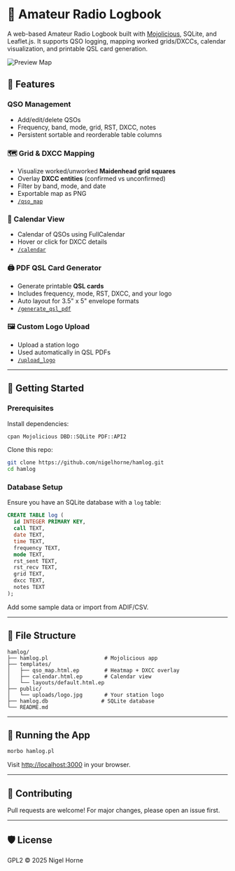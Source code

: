 # 📡 Amateur Radio Logbook

A web-based Amateur Radio Logbook built with [Mojolicious](https://mojolicious.org/), SQLite, and Leaflet.js. It supports QSO logging, mapping worked grids/DXCCs, calendar visualization, and printable QSL card generation.

![Preview Map](public/screenshots/qso_map_preview.png)

## 🌟 Features

### QSO Management
- Add/edit/delete QSOs
- Frequency, band, mode, grid, RST, DXCC, notes
- Persistent sortable and reorderable table columns

### 🗺 Grid & DXCC Mapping
- Visualize worked/unworked **Maidenhead grid squares**
- Overlay **DXCC entities** (confirmed vs unconfirmed)
- Filter by band, mode, and date
- Exportable map as PNG
- [`/qso_map`](http://localhost:3000/qso_map)

### 📅 Calendar View
- Calendar of QSOs using FullCalendar
- Hover or click for DXCC details
- [`/calendar`](http://localhost:3000/calendar)

### 🖨 PDF QSL Card Generator
- Generate printable **QSL cards**
- Includes frequency, mode, RST, DXCC, and your logo
- Auto layout for 3.5" x 5" envelope formats
- [`/generate_qsl_pdf`](http://localhost:3000/generate_qsl_pdf)

### 🖼 Custom Logo Upload
- Upload a station logo
- Used automatically in QSL PDFs
- [`/upload_logo`](http://localhost:3000/upload_logo)

---

## 🚀 Getting Started

### Prerequisites

Install dependencies:

```bash
cpan Mojolicious DBD::SQLite PDF::API2
````

Clone this repo:

```bash
git clone https://github.com/nigelhorne/hamlog.git
cd hamlog
```

### Database Setup

Ensure you have an SQLite database with a `log` table:

```sql
CREATE TABLE log (
  id INTEGER PRIMARY KEY,
  call TEXT,
  date TEXT,
  time TEXT,
  frequency TEXT,
  mode TEXT,
  rst_sent TEXT,
  rst_recv TEXT,
  grid TEXT,
  dxcc TEXT,
  notes TEXT
);
```

Add some sample data or import from ADIF/CSV.

---

## 📂 File Structure

```
hamlog/
├── hamlog.pl                  # Mojolicious app
├── templates/
│   ├── qso_map.html.ep        # Heatmap + DXCC overlay
│   ├── calendar.html.ep       # Calendar view
│   └── layouts/default.html.ep
├── public/
│   └── uploads/logo.jpg       # Your station logo
├── hamlog.db                 # SQLite database
└── README.md
```

---

## 🧪 Running the App

```bash
morbo hamlog.pl
```

Visit [http://localhost:3000](http://localhost:3000) in your browser.

---

## 🤝 Contributing

Pull requests are welcome! For major changes, please open an issue first.

---

## 🛡 License

GPL2 © 2025 Nigel Horne
